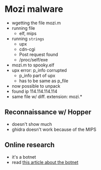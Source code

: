 # Mozi malware

- wgetting the file mozi.m
- running file
    - elf, mips
- running `strings`
    - upx 
    - cdn-cgi
    - Post request found
    - /proc/self/exe
- mozi.m to spooky.elf
- upx error: p_info corrupted
    - p_info part of upx 
    - has to be same as p_file
- now possible to unpack
- found ip 114.114.114.114
- same file w/ diff. extension: mozi.*

## Reconnaissance w/ Hopper

- doesn't show much
- ghidra doesn't work because of the MIPS


## Online research

- it's a botnet
- read [this article about the botnet](https://securityintelligence.com/posts/botnet-attack-mozi-mozied-into-town/)
